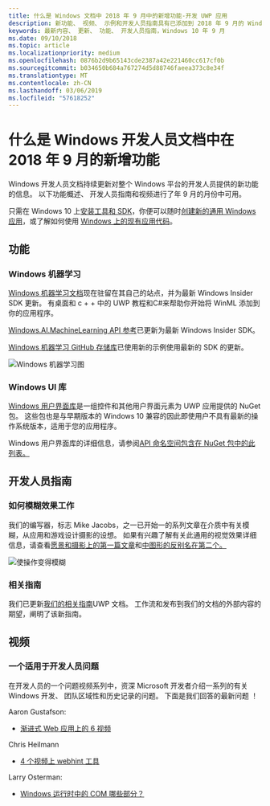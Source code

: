 ```yaml
---
title: 什么是 Windows 文档中 2018 年 9 月中的新增功能-开发 UWP 应用
description: 新功能、 视频、 示例和开发人员指南具有已添加到 2018 年 9 月的 Windows 10 开发人员文档。
keywords: 最新内容、 更新、 功能、 开发人员指南，Windows 10 年 9 月
ms.date: 09/10/2018
ms.topic: article
ms.localizationpriority: medium
ms.openlocfilehash: 0876b2d9b65143cde2387a42e221460cc617cf0b
ms.sourcegitcommit: b034650b684a767274d5d88746faeea373c8e34f
ms.translationtype: MT
ms.contentlocale: zh-CN
ms.lasthandoff: 03/06/2019
ms.locfileid: "57618252"
---
```

# <a name="whats-new-in-the-windows-developer-docs-in-september-2018"></a>什么是 Windows 开发人员文档中在 2018 年 9 月的新增功能

Windows 开发人员文档持续更新对整个 Windows 平台的开发人员提供的新功能的信息。 以下功能概述、 开发人员指南和视频进行了年 9 月的月份中可用。

只需在 Windows 10 上[安装工具和 SDK](https://go.microsoft.com/fwlink/?LinkId=821431)，你便可以随时[创建新的通用 Windows 应用](../get-started/create-uwp-apps.md)，或了解如何使用 [Windows 上的现有应用代码](../porting/index.md)。

## <a name="features"></a>功能

### <a name="windows-machine-learning"></a>Windows 机器学习

[Windows 机器学习文档](https://docs.microsoft.com/windows/ai/)现在驻留在其自己的站点，并为最新 Windows Insider SDK 更新。 有桌面和 c + + 中的 UWP 教程和C#来帮助你开始将 WinML 添加到你的应用程序。

[Windows.AI.MachineLearning API 参考](https://docs.microsoft.com/uwp/api/windows.ai.machinelearning)已更新为最新 Windows Insider SDK。

[Windows 机器学习 GitHub 存储库](https://github.com/Microsoft/Windows-Machine-Learning)已使用新的示例使用最新的 SDK 的更新。

![Windows 机器学习图](images/winml-graphic.png)

### <a name="windows-ui-library"></a>Windows UI 库

[Windows 用户界面库](https://aka.ms/winui-docs)是一组控件和其他用户界面元素为 UWP 应用提供的 NuGet 包。 这些包也是与早期版本的 Windows 10 兼容的因此即使用户不具有最新的操作系统版本，适用于您的应用程序。

Windows 用户界面库的详细信息，请参阅[API 命名空间包含在 NuGet 包中的此列表。](https://docs.microsoft.com/uwp/api/overview/winui/)

## <a name="developer-guidance"></a>开发人员指南

### <a name="how-blur-effects-work"></a>如何模糊效果工作

我们的编写器，标志 Mike Jacobs，之一已开始一的系列文章在介质中有关模糊，从应用和游戏设计摄影的设想。 如果有兴趣了解有关此通用的视觉效果详细信息，请查看[愿景和摄影上的第一篇文章](https://medium.com/microsoft-design/science-in-the-system-how-blur-effects-work-8b0590996e09)和[中图形的反别名在第二个。](https://medium.com/microsoft-design/science-in-the-system-how-blur-effects-work-part-2-c5589a738515)

![使操作变得模糊](images/blur-example.jpg)

### <a name="contributing-guidance"></a>相关指南

我们已更新[我们的相关指南](https://github.com/MicrosoftDocs/windows-uwp/blob/docs/CONTRIBUTING.md)UWP 文档。 工作流和发布到我们的文档的外部内容的期望，阐明了该新指南。

## <a name="videos"></a>视频

### <a name="one-dev-question"></a>一个适用于开发人员问题

在开发人员的一个问题视频系列中，资深 Microsoft 开发者介绍一系列的有关 Windows 开发、 团队区域性和历史记录的问题。 下面是我们回答的最新问题 ！

Aaron Gustafson:

* [渐进式 Web 应用上的 6 视频](https://www.youtube.com/playlist?list=PLWs4_NfqMtoyPHoI-CIB71mEq-om6m35I)

Chris Heilmann

* [4 个视频上 webhint 工具](https://www.youtube.com/watch?v=eXfmxmiA00Y&list=PLWs4_NfqMtow00LM-vgyECAlMDxx84Q2v)

Larry Osterman:

* [Windows 运行时中的 COM 哪些部分？](https://youtu.be/_nsMjHqRn1w)